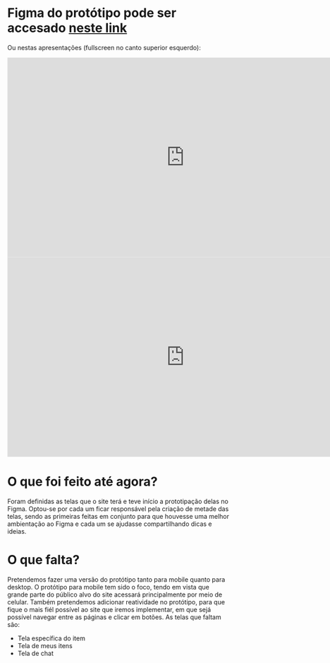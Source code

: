 # Figma do protótipo pode ser accesado [neste link](https://www.figma.com/proto/balBSne5eGu1mDpKqEW7ey/Prot%C3%B3tipo-AcheiUnb?node-id=510-209&node-type=canvas&t=O2l0blysnjExn6v7-1&scaling=scale-down&content-scaling=fixed&page-id=510%3A207&starting-point-node-id=510%3A1728)

Ou nestas apresentações (fullscreen no canto superior esquerdo):
<iframe style="border: 1px solid rgba(0, 0, 0, 0.1);" width="800" height="450" src="https://embed.figma.com/proto/balBSne5eGu1mDpKqEW7ey/Prot%C3%B3tipo-AcheiUnb?node-id=510-209&node-type=canvas&scaling=scale-down&content-scaling=fixed&page-id=510%3A207&starting-point-node-id=510%3A1728&embed-host=share" allowfullscreen></iframe>

<iframe style="border: 1px solid rgba(0, 0, 0, 0.1);" width="800" height="450" src="https://embed.figma.com/design/balBSne5eGu1mDpKqEW7ey/Prot%C3%B3tipo-AcheiUnb?node-id=510-207&embed-host=share" allowfullscreen></iframe>

# O que foi feito até agora?

Foram definidas as telas que o site terá e teve início a prototipação delas no Figma. Optou-se por cada um ficar responsável pela criação de metade das telas, sendo as primeiras feitas em conjunto para que houvesse uma melhor ambientação ao Figma e cada um se ajudasse compartilhando dicas e ideias.

# O que falta?

Pretendemos fazer uma versão do protótipo tanto para mobile quanto para desktop. O protótipo para mobile tem sido o foco, tendo em vista que grande parte do público alvo do site acessará principalmente por meio de celular. Também pretendemos adicionar reatividade no protótipo, para que fique o mais fiél possível ao site que iremos implementar, em que sejá possível navegar entre as páginas e clicar em botões.
As telas que faltam são:
- Tela específica do item
- Tela de meus itens
- Tela de chat
